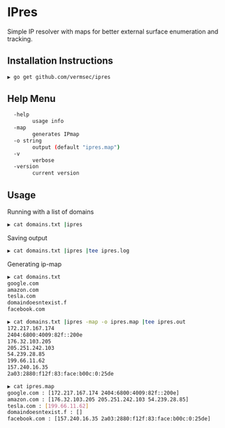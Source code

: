 # IPres
Simple IP resolver with maps for better external surface enumeration and tracking.

## Installation Instructions

```bash
▶ go get github.com/vermsec/ipres
```

## Help Menu
```bash
  -help
        usage info
  -map
        generates IPmap
  -o string
        output (default "ipres.map")
  -v    
        verbose
  -version
        current version
```

## Usage
Running with a list of domains
```bash
▶ cat domains.txt |ipres
```
Saving output 
```bash
▶ cat domains.txt |ipres |tee ipres.log
```
Generating ip-map 
```bash
▶ cat domains.txt 
google.com
amazon.com
tesla.com
domaindoesntexist.f
facebook.com

▶ cat domains.txt |ipres -map -o ipres.map |tee ipres.out
172.217.167.174
2404:6800:4009:82f::200e
176.32.103.205
205.251.242.103
54.239.28.85
199.66.11.62
157.240.16.35
2a03:2880:f12f:83:face:b00c:0:25de

▶ cat ipres.map 
google.com : [172.217.167.174 2404:6800:4009:82f::200e]
amazon.com : [176.32.103.205 205.251.242.103 54.239.28.85]
tesla.com : [199.66.11.62]
domaindoesntexist.f : []
facebook.com : [157.240.16.35 2a03:2880:f12f:83:face:b00c:0:25de]
```
